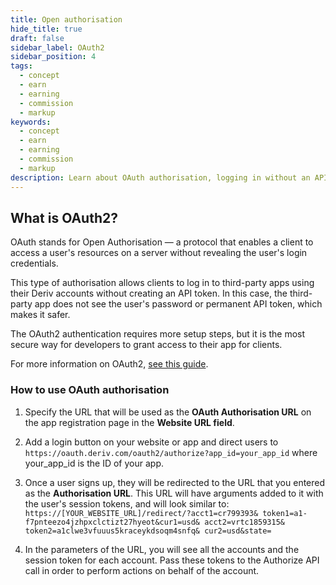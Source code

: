 ```yaml
---
title: Open authorisation
hide_title: true
draft: false
sidebar_label: OAuth2
sidebar_position: 4
tags:
  - concept
  - earn
  - earning
  - commission
  - markup
keywords:
  - concept
  - earn
  - earning
  - commission
  - markup
description: Learn about OAuth authorisation, logging in without an API token, and how you can use it to improve the user experience of your trading app.
---
```


## What is OAuth2?

OAuth stands for Open Authorisation — a protocol that enables a client to access a user's resources on a server without revealing the user's login credentials.

This type of authorisation allows clients to log in to third-party apps using their Deriv accounts without creating an API token. In this case, the third-party app does not see the user's password or permanent API token, which makes it safer.

The OAuth2 authentication requires more setup steps, but it is the most secure way for developers to grant access to their app for clients.

For more information on OAuth2, [see this guide](https://aaronparecki.com/oauth-2-simplified/).

### How to use OAuth authorisation

1. Specify the URL that will be used as the **OAuth Authorisation URL** on the app registration page in the **Website URL field**.

2. Add a login button on your website or app and direct users to `https://oauth.deriv.com/oauth2/authorize?app_id=your_app_id` where your_app_id is the ID of your app.

3. Once a user signs up, they will be redirected to the URL that you entered as the **Authorisation URL**. This URL will have arguments added to it with the user's session tokens, and will look similar to: `https://[YOUR_WEBSITE_URL]/redirect/?acct1=cr799393& token1=a1-f7pnteezo4jzhpxclctizt27hyeot&cur1=usd& acct2=vrtc1859315& token2=a1clwe3vfuuus5kraceykdsoqm4snfq& cur2=usd&state=`

4. In the parameters of the URL, you will see all the accounts and the session token for each account. Pass these tokens to the Authorize API call in order to perform actions on behalf of the account.
